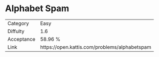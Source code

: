 # Alphabet Spam

<table>
    <tr>
        <td>Category</td>
        <td>Easy</td>
    </tr>
    <tr>
        <td>Diffulty</td>
        <td>1.6</td>
    </tr>
    <tr>
        <td>Acceptance</td>
        <td>58.96 %</td>
    </tr>
    <tr>
        <td>Link</td>
        <td>https://open.kattis.com/problems/alphabetspam</td>
    </tr>
</table>